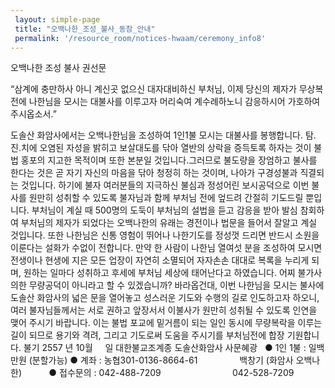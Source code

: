 ```yaml
--- 
 layout: simple-page 
 title: "오백나한_조성_불사_동참_안내"
 permalink: '/resource_room/notices-hwaam/ceremony_info8'
--- 
```

오백나한 조성 불사 권선문
  

“삼계에 충만하사 아니 계신곳 없으신 대자대비하신 부처님,
이제 당신의 제자가 무상복전에 나한님을 모시는 대불사를 이루고자
머리숙여 계수례하노니 감응하시어 가호하여 주시옵소서.”
  

도솔산 화암사에서는 오백나한님을 조성하여 1인1불 모시는 대불사를 봉행합니다.
탐․진․치에 오염된 자성을 밝히고 보살대도를 닦아 열반의 상락을 증득토록 하자는 것이 불법 홍포의 지고한 목적이며 또한 본분일 것입니다.그러므로 불도량을 장엄하고 불사를 한다는 것은 곧 자기 자신의 마음을 닦아 청정히 하는 것이며, 나아가 구경성불과 직결되는 것입니다. 하기에 불자 여러분들의 지극하신 불심과 정성어린 보시공덕으로 이번 불사를 원만히 성취할 수 있도록 불자님과 함께 부처님 전에 엎드려 간절히 기도드릴 뿐입니다.
부처님이 계실 때 500명의 도둑이 부처님의 설법을 듣고 감응을 받아 발심 참회하여 부처님의 제자가 되었다는 오백나한의 유래는 경전이나 법문을 들어서 잘알고 계실 것입니다. 또한 나한님은 신통 영험이 뛰어나 나한기도를 정성껏 드리면 반드시 소원을 이룬다는 설화가 수없이 전합니다. 만약 한 사람이 나한님 열여섯 분을 조성하여 모시면 전생이나 현생에 지은 모든 업장이 자연히 소멸되어 자자손손 대대로 복록을 누리게 되며, 원하는 일마다 성취하고 후세에 부처님 세상에 태어난다고 하였습니다. 어찌 불가사의한 무량공덕이 아니라고 할 수 있겠습니까?
바라옵건대, 이번 나한님을 모시는 불사에 도솔산 화암사의 넓은 문을 열어놓고 성스러운 기도와 수행의 길로 인도하고자 하오니, 여러 불자님들께서는 서로 권하고 앞장서서 이불사가 원만히 성취될 수 있도록 인연을 맺어 주시기 바랍니다. 이는 불법 포교에 밑거름이 되는 일인 동시에 무량복락을 이루는 길이 되므로 용기와 격려, 그리고 기도로써 도움을 주시기를 부처님전에 합장 기원합니다.
불기 2557 년 10월     일
대한불교조계종 도솔산화암사 사문혜광
 
● 1인 1불 : 일백만원 (분할가능)
● 계좌 : 농협301-0136-8664-61 
                백창기 (화암사 오백나한) 
         ● 접수문의 : 042-488-7209
                            042-528-7209

  